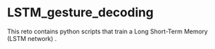 # LSTM_gesture_decoding

This reto contains python scripts that train a Long Short-Term Memory (LSTM network) .
